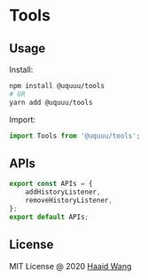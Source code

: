# Tools

## Usage

Install:

```bash
npm install @uquuu/tools
# OR
yarn add @uquuu/tools
```

Import:

```js
import Tools from '@uquuu/tools';
```

## APIs

```js
export const APIs = {
    addHistoryListener,
    removeHistoryListener,
};
export default APIs;
```

## License

MIT License @ 2020 [Haaid Wang](https://github.com/wanghaida)

